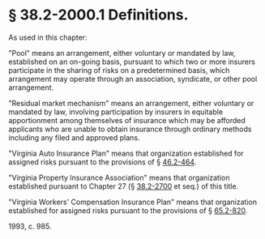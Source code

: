 # § 38.2-2000.1 Definitions.

<p>As used in this chapter:</p><p>"Pool" means an arrangement, either voluntary or mandated by law, established on an on-going basis, pursuant to which two or more insurers participate in the sharing of risks on a predetermined basis, which arrangement may operate through an association, syndicate, or other pool arrangement.</p><p>"Residual market mechanism" means an arrangement, either voluntary or mandated by law, involving participation by insurers in equitable apportionment among themselves of insurance which may be afforded applicants who are unable to obtain insurance through ordinary methods including any filed and approved plans.</p><p>"Virginia Auto Insurance Plan" means that organization established for assigned risks pursuant to the provisions of § <a href='http://law.lis.virginia.gov/vacode/46.2-464/'>46.2-464</a>.</p><p>"Virginia Property Insurance Association" means that organization established pursuant to Chapter 27 (§ <a href='http://law.lis.virginia.gov/vacode/38.2-2700/'>38.2-2700</a> et seq.) of this title.</p><p>"Virginia Workers' Compensation Insurance Plan" means that organization established for assigned risks pursuant to the provisions of § <a href='http://law.lis.virginia.gov/vacode/65.2-820/'>65.2-820</a>.</p><p>1993, c. 985.</p>